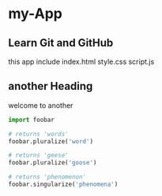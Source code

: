 ﻿# my-App

## Learn Git and GitHub

this app include index.html style.css script.js

## another Heading


welcome to another

```python
import foobar

# returns 'words'
foobar.pluralize('word')

# returns 'geese'
foobar.pluralize('goose')

# returns 'phenomenon'
foobar.singularize('phenomena')
```
